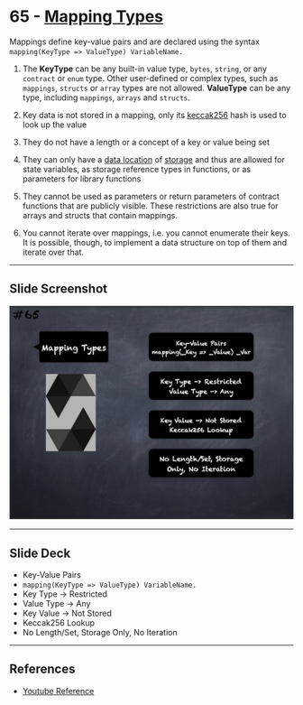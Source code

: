 # 65 - [Mapping Types](Mapping%20Types.md)
Mappings define key-value pairs and are declared using the syntax `mapping(KeyType => ValueType) VariableName.` 

1. The **KeyType** can be any built-in value type, `bytes`, `string`, or any `contract` or `enum` type. Other user-defined or complex types, such as `mappings`, `structs` or `array` types are not allowed. **ValueType** can be any type, including `mappings`, `arrays` and `structs`.
    
2. Key data is not stored in a mapping, only its [keccak256](Keccak256.md) hash is used to look up the value
    
3. They do not have a length or a concept of a key or value being set
    
4. They can only have a [data location](Data%20Location.md) of [storage](../Ethereum101/Storage.md) and thus are allowed for state variables, as storage reference types in functions, or as parameters for library functions
    
5. They cannot be used as parameters or return parameters of contract functions that are publicly visible. These restrictions are also true for arrays and structs that contain mappings.
    
6. You cannot iterate over mappings, i.e. you cannot enumerate their keys. It is possible, though, to implement a data structure on top of them and iterate over that.

___
## Slide Screenshot
![065.png](../images/solidity101/065.png)
___
## Slide Deck
- Key-Value Pairs
- <nobr>`mapping(KeyType => ValueType) VariableName.`</nobr> 
- Key Type -> Restricted
- Value Type -> Any
- Key Value -> Not Stored
- Keccak256 Lookup
- No Length/Set, Storage Only, No Iteration
___
## References
- [Youtube Reference](https://youtu.be/WgU7KKKomMk?t=279)


